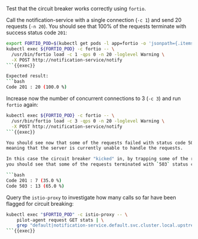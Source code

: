 Test that the circuit breaker works correctly using `fortio`.

Call the notification-service with a single connection (`-c 1`) and send 20 requests (`-n 20`). 
You should see that 100% of the requests terminate with success status code `201`:

```bash
export FORTIO_POD=$(kubectl get pods -l app=fortio -o 'jsonpath={.items[0].metadata.name}')
kubectl exec ${FORTIO_POD} -c fortio -- \
  /usr/bin/fortio load -c 1 -qps 0 -n 20 -loglevel Warning \
  -X POST http://notification-service/notify
```{{exec}}

Expected result:
```bash
Code 201 : 20 (100.0 %)
```


Increase now the number of concurrent connections to 3 (`-c 3`) and run `fortio` again:

```bash
kubectl exec ${FORTIO_POD} -c fortio -- \
  /usr/bin/fortio load -c 3 -qps 0 -n 20 -loglevel Warning \
  -X POST http://notification-service/notify
```{{exec}}

You should see now that some of the requests failed with status code 503 (Service Unavailable), 
meaning that the server is currently unable to handle the requests. 

In this case the circuit breaker "kicked" in, by trapping some of the requests and 
you should see that some of the requests terminated with `503` status code (your numbers below might be different):

```bash
Code 201 : 7 (35.0 %)
Code 503 : 13 (65.0 %)
```

Query the `istio-proxy` to investigate how many calls so far have been flagged for circuit breaking:

```bash
kubectl exec "$FORTIO_POD" -c istio-proxy -- \
    pilot-agent request GET stats | \
    grep "default|notification-service.default.svc.cluster.local.upstream_rq_pending_overflow"
```{{exec}}